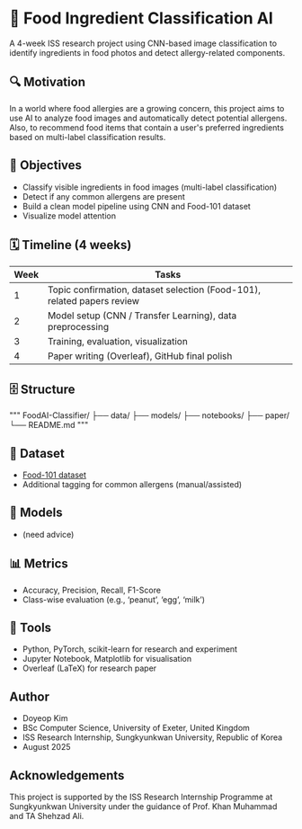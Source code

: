 # 🍱 Food Ingredient Classification AI

A 4-week ISS research project using CNN-based image classification to identify ingredients in food photos and detect allergy-related components.

## 🔍 Motivation
In a world where food allergies are a growing concern, this project aims to use AI to analyze food images and automatically detect potential allergens. Also, to recommend food items that contain a user's preferred ingredients based on multi-label classification results.

## 🎯 Objectives
- Classify visible ingredients in food images (multi-label classification)
- Detect if any common allergens are present
- Build a clean model pipeline using CNN and Food-101 dataset
- Visualize model attention

## 🗓️ Timeline (4 weeks)
| Week | Tasks |
|------|-------|
| 1 | Topic confirmation, dataset selection (Food-101), related papers review |
| 2 | Model setup (CNN / Transfer Learning), data preprocessing |
| 3 | Training, evaluation, visualization |
| 4 | Paper writing (Overleaf), GitHub final polish |

## 🗄️ Structure
"""
FoodAI-Classifier/
├── data/
├── models/
├── notebooks/
├── paper/
└── README.md
"""
## 📁 Dataset
- [Food-101 dataset](https://data.vision.ee.ethz.ch/cvl/datasets_extra/food-101/)
- Additional tagging for common allergens (manual/assisted)

## 🧠 Models
- (need advice)

## 📊 Metrics
- Accuracy, Precision, Recall, F1-Score
- Class-wise evaluation (e.g., ‘peanut’, ‘egg’, ‘milk’)

## 📄 Tools
- Python, PyTorch, scikit-learn for research and experiment
- Jupyter Notebook, Matplotlib for visualisation
- Overleaf (LaTeX) for research paper

## Author
- Doyeop Kim
- BSc Computer Science, University of Exeter, United Kingdom
- ISS Research Internship, Sungkyunkwan University, Republic of Korea
- August 2025

## Acknowledgements
This project is supported by the ISS Research Internship Programme at Sungkyunkwan University under the guidance of Prof. Khan Muhammad and TA Shehzad Ali.

